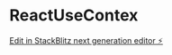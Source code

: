 # ReactUseContex

[Edit in StackBlitz next generation editor ⚡️](https://stackblitz.com/~/github.com/antare3s/ReactUseContex)